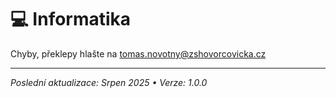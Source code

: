 # 💻 Informatika

Chyby, překlepy hlašte na tomas.novotny@zshovorcovicka.cz

---

*Poslední aktualizace: Srpen 2025 • Verze: 1.0.0*
